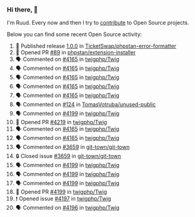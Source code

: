 ### Hi there, 👋

I'm Ruud. Every now and then I try to [contribute](https://github.com/pulls?q=+is%3Apr+author%3Aruudk+archived%3Afalse+is%3Apublic+) to Open Source projects.

Below you can find some recent Open Source activity:

<!--START_SECTION:activity-->
1. 🚀 Published release [1.0.0](https://github.com/TicketSwap/phpstan-error-formatter/releases/tag/1.0.0) in [TicketSwap/phpstan-error-formatter](https://github.com/TicketSwap/phpstan-error-formatter)
2. 💪 Opened PR [#89](https://github.com/phpstan/extension-installer/pull/89) in [phpstan/extension-installer](https://github.com/phpstan/extension-installer)
3. 🗣 Commented on [#4165](https://github.com/twigphp/Twig/issues/4165#issuecomment-2308507755) in [twigphp/Twig](https://github.com/twigphp/Twig)
4. 🗣 Commented on [#4165](https://github.com/twigphp/Twig/issues/4165#issuecomment-2308507012) in [twigphp/Twig](https://github.com/twigphp/Twig)
5. 🗣 Commented on [#4165](https://github.com/twigphp/Twig/issues/4165#issuecomment-2308483010) in [twigphp/Twig](https://github.com/twigphp/Twig)
6. 🗣 Commented on [#4165](https://github.com/twigphp/Twig/issues/4165#issuecomment-2305115365) in [twigphp/Twig](https://github.com/twigphp/Twig)
7. 🗣 Commented on [#4165](https://github.com/twigphp/Twig/issues/4165#issuecomment-2304899521) in [twigphp/Twig](https://github.com/twigphp/Twig)
8. 🗣 Commented on [#124](https://github.com/TomasVotruba/unused-public/issues/124#issuecomment-2303906922) in [TomasVotruba/unused-public](https://github.com/TomasVotruba/unused-public)
9. 🗣 Commented on [#4199](https://github.com/twigphp/Twig/pull/4199#issuecomment-2302623457) in [twigphp/Twig](https://github.com/twigphp/Twig)
10. 💪 Opened PR [#4219](https://github.com/twigphp/Twig/pull/4219) in [twigphp/Twig](https://github.com/twigphp/Twig)
11. 🗣 Commented on [#4165](https://github.com/twigphp/Twig/issues/4165#issuecomment-2292944403) in [twigphp/Twig](https://github.com/twigphp/Twig)
12. 🗣 Commented on [#4165](https://github.com/twigphp/Twig/issues/4165#issuecomment-2290946852) in [twigphp/Twig](https://github.com/twigphp/Twig)
13. 🗣 Commented on [#3659](https://github.com/git-town/git-town/issues/3659#issuecomment-2288379542) in [git-town/git-town](https://github.com/git-town/git-town)
14. 🔒 Closed issue [#3659](https://github.com/git-town/git-town/issues/3659) in [git-town/git-town](https://github.com/git-town/git-town)
15. 🗣 Commented on [#4199](https://github.com/twigphp/Twig/pull/4199#issuecomment-2286786949) in [twigphp/Twig](https://github.com/twigphp/Twig)
16. 🗣 Commented on [#4199](https://github.com/twigphp/Twig/pull/4199#issuecomment-2286046145) in [twigphp/Twig](https://github.com/twigphp/Twig)
17. 🗣 Commented on [#4199](https://github.com/twigphp/Twig/pull/4199#issuecomment-2283458480) in [twigphp/Twig](https://github.com/twigphp/Twig)
18. 💪 Opened PR [#4199](https://github.com/twigphp/Twig/pull/4199) in [twigphp/Twig](https://github.com/twigphp/Twig)
19. ❗ Opened issue [#4197](https://github.com/twigphp/Twig/issues/4197) in [twigphp/Twig](https://github.com/twigphp/Twig)
20. 🗣 Commented on [#4196](https://github.com/twigphp/Twig/pull/4196#issuecomment-2283272867) in [twigphp/Twig](https://github.com/twigphp/Twig)
<!--END_SECTION:activity-->
